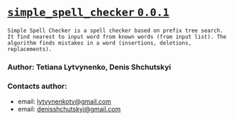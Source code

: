 # <u> `simple_spell_checker` `0.0.1` </u>
```text
Simple Spell Checker is a spell checker based on prefix tree search. It find nearest to input word from known words (from input list). The algorithm finds mistakes in a word (insertions, deletions, replacements).
```
### Author: Tetiana Lytvynenko, Denis Shchutskyi
### Contacts author:
+ email: lytvynenkotv@gmail.com
+ email: denisshchutskyi@gmail.com